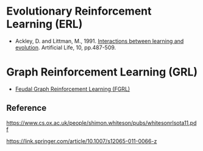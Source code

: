 # Evolutionary Reinforcement Learning (ERL)

* Ackley, D. and Littman, M., 1991. [Interactions between learning and evolution](https://www.amazon.com/Artificial-INSTITUTE-SCIENCES-COMPLEXITY-PROCEEDINGS/dp/0201525712). Artificial Life, 10, pp.487-509.

# Graph Reinforcement Learning (GRL)

* [Feudal Graph Reinforcement Learning (FGRL)](https://arxiv.org/pdf/2304.05099.pdf)

## Reference

https://www.cs.ox.ac.uk/people/shimon.whiteson/pubs/whitesonrlsota11.pdf

https://link.springer.com/article/10.1007/s12065-011-0066-z
